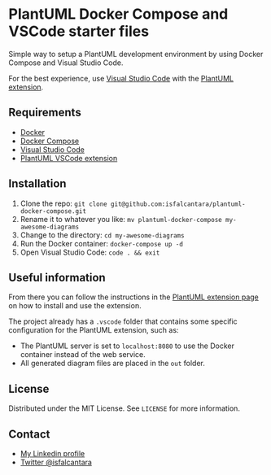 # PlantUML Docker Compose and VSCode starter files

Simple way to setup a PlantUML development environment by using Docker Compose and Visual Studio Code.

For the best experience, use [Visual Studio Code](https://code.visualstudio.com/) with the [PlantUML extension](https://marketplace.visualstudio.com/items?itemName=jebbs.plantuml).

## Requirements

- [Docker](https://docs.docker.com/get-docker/)
- [Docker Compose](https://docs.docker.com/compose/install/)
- [Visual Studio Code](https://code.visualstudio.com/)
- [PlantUML VSCode extension](https://marketplace.visualstudio.com/items?itemName=jebbs.plantuml)

## Installation

1. Clone the repo: `git clone git@github.com:isfalcantara/plantuml-docker-compose.git`
2. Rename it to whatever you like: `mv plantuml-docker-compose my-awesome-diagrams`
3. Change to the directory: `cd my-awesome-diagrams`
4. Run the Docker container: `docker-compose up -d`
5. Open Visual Studio Code: `code . && exit`

## Useful information

From there you can follow the instructions in the [PlantUML extension page](https://marketplace.visualstudio.com/items?itemName=jebbs.plantuml) on how to install and use the extension.

The project already has a `.vscode` folder that contains some specific configuration for the PlantUML extension, such as:

- The PlantUML server is set to `localhost:8080` to use the Docker container instead of the web service.
- All generated diagram files are placed in the `out` folder.

## License

Distributed under the MIT License. See `LICENSE` for more information.

## Contact

- [My Linkedin profile](https://linkedin.com/in/isfalcantara)
- [Twitter @isfalcantara](https://twitter.com/isfalcantara)
